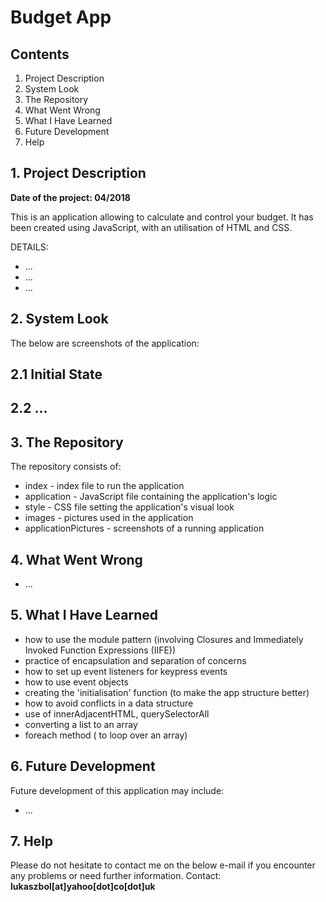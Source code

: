 # Budget App

## Contents

1. Project Description
2. System Look
3. The Repository
4. What Went Wrong
5. What I Have Learned
6. Future Development
7. Help


## 1. Project Description  
<b>Date of the project: 04/2018   </b>

This is an application allowing to calculate and control your budget. It has been created using JavaScript, with an utilisation of HTML and CSS.

DETAILS:
- ...
- ...
- ...


## 2. System Look
The below are screenshots of the application:

## 2.1 Initial State


## 2.2 ...


## 3. The Repository  
The repository consists of:
- index - index file to run the application 
- application - JavaScript file containing the application's logic
- style - CSS file setting the application's visual look
- images - pictures used in the application
- applicationPictures - screenshots of a running application


## 4. What Went Wrong
- ...

## 5. What I Have Learned
- how to use the module pattern (involving Closures and Immediately Invoked Function Expressions (IIFE))
- practice of encapsulation and separation of concerns
- how to set up event listeners for keypress events
- how to use event objects
- creating the 'initialisation' function (to make the app structure better)
- how to avoid conflicts in a data structure
- use of innerAdjacentHTML, querySelectorAll
- converting a list to an array
- foreach method ( to loop over an array)


## 6. Future Development 
Future development of this application may include:
- ...


## 7. Help  
Please do not hesitate to contact me on the below e-mail if you encounter any problems or need further information.
Contact: <b>lukaszbol[at]yahoo[dot]co[dot]uk</b>
